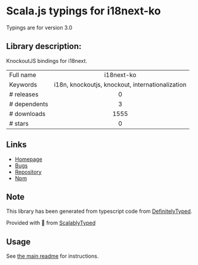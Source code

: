 
# Scala.js typings for i18next-ko

Typings are for version 3.0

## Library description:
KnockoutJS bindings for i18next.

|                    |                 |
| ------------------ | :-------------: |
| Full name          | i18next-ko |
| Keywords           | i18n, knockoutjs, knockout, internationalization |
| # releases         | 0 |
| # dependents       | 3 |
| # downloads        | 1555 |
| # stars            | 0 |

## Links
- [Homepage](https://github.com/leMaik/i18next-ko#readme)
- [Bugs](https://github.com/leMaik/i18next-ko/issues)
- [Repository](https://github.com/leMaik/i18next-ko)
- [Npm](https://www.npmjs.com/package/i18next-ko)
    


## Note
This library has been generated from typescript code from [DefinitelyTyped](https://definitelytyped.org).

Provided with :purple_heart: from [ScalablyTyped](https://github.com/oyvindberg/ScalablyTyped)

## Usage
See [the main readme](../../readme.md) for instructions.



